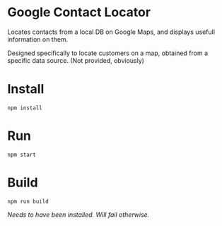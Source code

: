 Google Contact Locator
======================

Locates contacts from a local DB on Google Maps, and displays usefull information on them.

Designed specifically to locate customers on a map, obtained from a specific data source. (Not provided, obviously)

Install
=======

`npm install`

Run
===

`npm start`

Build
=====

`npm run build`

*Needs to have been installed. Will fail otherwise.*